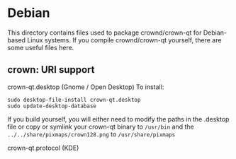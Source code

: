 
Debian
====================
This directory contains files used to package crownd/crown-qt
for Debian-based Linux systems. If you compile crownd/crown-qt yourself, there are some useful files here.

## crown: URI support ##


crown-qt.desktop  (Gnome / Open Desktop)
To install:

	sudo desktop-file-install crown-qt.desktop
	sudo update-desktop-database

If you build yourself, you will either need to modify the paths in
the .desktop file or copy or symlink your crown-qt binary to `/usr/bin`
and the `../../share/pixmaps/crown128.png` to `/usr/share/pixmaps`

crown-qt.protocol (KDE)

